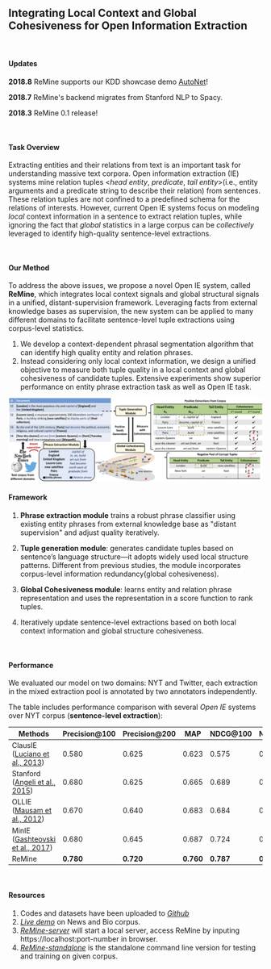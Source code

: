 ## Integrating Local Context and Global Cohesiveness for Open Information Extraction <br />

<br />

#### **Updates**
**2018.8** ReMine supports our KDD showcase demo [AutoNet](http://35.166.108.88:8000/)!

**2018.7** ReMine's backend migrates from Stanford NLP to Spacy.

**2018.3** ReMine 0.1 release! 


<br />

#### **Task Overview**

Extracting entities and their relations from text is an important task for understanding massive text corpora. Open information extraction (IE) systems mine relation tuples <*head entity*, *predicate*, *tail entity*>(i.e., entity arguments and a predicate string to describe their relation) from sentences. These relation tuples are not confined to a predefined schema for the relations of interests. However, current Open IE systems focus on modeling *local* context information in a sentence to extract relation tuples, while ignoring the fact that *global* statistics in a large corpus can be *collectively* leveraged to identify high-quality sentence-level extractions.

<br />

#### **Our Method**

To address the above issues, we propose a novel Open IE system, called **ReMine**,  which integrates local context signals and global structural signals in a unified, distant-supervision framework. Leveraging facts from external knowledge bases as supervision, the new system can be applied to many different domains to facilitate sentence-level tuple extractions using corpus-level statistics.

1. We develop a context-dependent phrasal segmentation algorithm that can identify high quality entity and relation phrases. <br />
2. Instead considering only local context information, we design a unified objective to measure both tuple quality in a local context and global cohesiveness of candidate tuples. Extensive experiments show superior performance on entity phrase extraction task as well as Open IE task.

![alt text](framework_new.png)
<br />

#### **Framework**

1. **Phrase extraction module** trains a robust phrase classifier using existing entity phrases from external knowledge base as "distant supervision" and adjust quality iteratively.

2. **Tuple generation module**: generates candidate tuples based on sentence’s language structure—it adopts widely used local structure patterns. Different from previous studies, the module incorporates corpus-level information redundancy(global cohesiveness).

3. **Global Cohesiveness module**: learns entity and relation phrase representation and uses the representation in a score function to rank tuples.

4. Iteratively update sentence-level extractions based on both local context information and global structure cohesiveness.
<br />

#### **Performance**

We evaluated our model on two domains: NYT and Twitter, each extraction in the mixed extraction pool is annotated by two annotators independently.

The table includes performance comparison with several *Open IE* systems over NYT corpus (**sentence-level extraction**):

Methods|Precision@100 | Precision@200 | MAP | NDCG@100 | NDCG@200
-------|--------------|---------------|-----|----------|---------
ClausIE ([Luciano et al., 2013](http://resources.mpi-inf.mpg.de/d5/clausie/clausie-www13.pdf)) | 0.580 | 0.625 | 0.623 | 0.575 | 0.667
Stanford ([Angeli et al., 2015](https://nlp.stanford.edu/pubs/2015angeli-openie.pdf)) | 0.680 | 0.625 | 0.665 | 0.689 | 0.654
OLLIE ([Mausam et al., 2012](http://turing.cs.washington.edu/papers/emnlp12-mausam.pdf)) | 0.670 | 0.640 | 0.683 | 0.684 | 0.775
MinIE ([Gashteovski et al., 2017](http://www.aclweb.org/anthology/D15-1205)) | 0.680 | 0.645 | 0.687 | 0.724 | 0.723
ReMine | **0.780** | **0.720** | **0.760** | **0.787** | **0.791**

<br />

#### **Resources**

1. Codes and datasets have been uploaded to *[Github](https://github.com/GentleZhu/ReMine)*
2. *[Live demo](http://35.166.108.88:8000/)* on News and Bio corpus.
3. *[ReMine-server](https://github.com/GentleZhu/ReMine/tree/server-dev)* will start a local server, access ReMine by inputing https://localhost:port-number in browser.
3. *[ReMine-standalone](https://github.com/GentleZhu/ReMine/tree/kdd)* is the standalone command line version for testing and training on given corpus.


<br />
